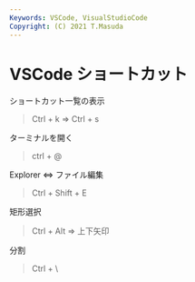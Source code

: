 ```yaml
---
Keywords: VSCode, VisualStudioCode
Copyright: (C) 2021 T.Masuda
---
```


# VSCode ショートカット

ショートカット一覧の表示
> Ctrl + k ⇒ Ctrl + s

ターミナルを開く
> ctrl + @

Explorer ⇔ ファイル編集
> Ctrl + Shift + E

矩形選択
> Ctrl + Alt ⇒ 上下矢印

分割
> Ctrl + \

